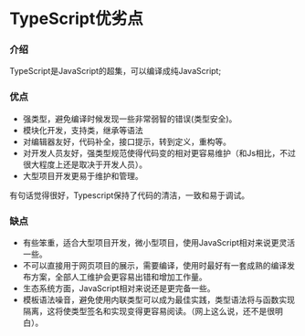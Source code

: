 # TypeScript优劣点

### 介绍
TypeScript是JavaScript的超集，可以编译成纯JavaScript;

### 优点
* 强类型，避免编译时候发现一些非常弱智的错误(类型安全)。
* 模块化开发，支持类，继承等语法
* 对编辑器友好，代码补全，接口提示，转到定义，重构等。
* 对开发人员友好，强类型规范使得代码变的相对更容易维护（和Js相比，不过很大程度上还是取决于开发人员）。
* 大型项目开发更易于维护和管理。

有句话觉得很好，Typescript保持了代码的清洁，一致和易于调试。

### 缺点
* 有些笨重，适合大型项目开发，微小型项目，使用JavaScript相对来说更灵活一些。
* 不可以直接用于网页项目的展示，需要编译，使用时最好有一套成熟的编译发布方案，全部人工维护会更容易出错和增加工作量。
* 生态系统方面，JavaScript相对来说还是更完备一些。
* 模板语法噪音，避免使用内联类型可以成为最佳实践，类型语法将与函数实现隔离，这将使类型签名和实现变得更容易阅读。（网上这么说，还不是很明白）。
